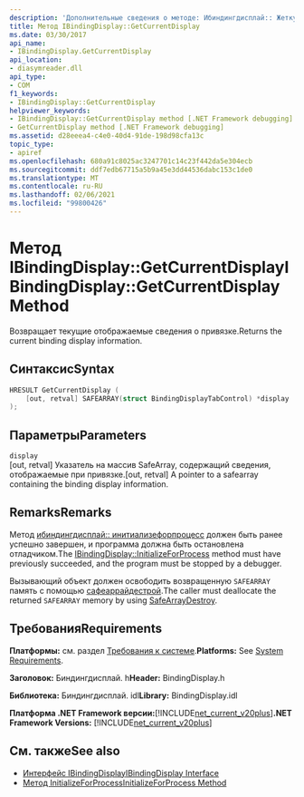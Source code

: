 ```yaml
---
description: 'Дополнительные сведения о методе: Ибиндингдисплай:: Жеткуррентдисплай'
title: Метод IBindingDisplay::GetCurrentDisplay
ms.date: 03/30/2017
api_name:
- IBindingDisplay.GetCurrentDisplay
api_location:
- diasymreader.dll
api_type:
- COM
f1_keywords:
- IBindingDisplay::GetCurrentDisplay
helpviewer_keywords:
- IBindingDisplay::GetCurrentDisplay method [.NET Framework debugging]
- GetCurrentDisplay method [.NET Framework debugging]
ms.assetid: d28eeea4-c4e0-40d4-91de-198d98cfa13c
topic_type:
- apiref
ms.openlocfilehash: 680a91c8025ac3247701c14c23f442da5e304ecb
ms.sourcegitcommit: ddf7edb67715a5b9a45e3dd44536dabc153c1de0
ms.translationtype: MT
ms.contentlocale: ru-RU
ms.lasthandoff: 02/06/2021
ms.locfileid: "99800426"
---
```

# <a name="ibindingdisplaygetcurrentdisplay-method"></a><span data-ttu-id="db0c0-103">Метод IBindingDisplay::GetCurrentDisplay</span><span class="sxs-lookup"><span data-stu-id="db0c0-103">IBindingDisplay::GetCurrentDisplay Method</span></span>

<span data-ttu-id="db0c0-104">Возвращает текущие отображаемые сведения о привязке.</span><span class="sxs-lookup"><span data-stu-id="db0c0-104">Returns the current binding display information.</span></span>  
  
## <a name="syntax"></a><span data-ttu-id="db0c0-105">Синтаксис</span><span class="sxs-lookup"><span data-stu-id="db0c0-105">Syntax</span></span>  
  
```cpp  
HRESULT GetCurrentDisplay (  
    [out, retval] SAFEARRAY(struct BindingDisplayTabControl) *display  
);  
```  
  
## <a name="parameters"></a><span data-ttu-id="db0c0-106">Параметры</span><span class="sxs-lookup"><span data-stu-id="db0c0-106">Parameters</span></span>  

 `display`  
 <span data-ttu-id="db0c0-107">[out, retval] Указатель на массив SafeArray, содержащий сведения, отображаемые при привязке.</span><span class="sxs-lookup"><span data-stu-id="db0c0-107">[out, retval] A pointer to a safearray containing the binding display information.</span></span>  
  
## <a name="remarks"></a><span data-ttu-id="db0c0-108">Remarks</span><span class="sxs-lookup"><span data-stu-id="db0c0-108">Remarks</span></span>  

 <span data-ttu-id="db0c0-109">Метод [ибиндингдисплай:: инитиализефорпроцесс](ibindingdisplay-initializeforprocess-method.md) должен быть ранее успешно завершен, и программа должна быть остановлена отладчиком.</span><span class="sxs-lookup"><span data-stu-id="db0c0-109">The [IBindingDisplay::InitializeForProcess](ibindingdisplay-initializeforprocess-method.md) method must have previously succeeded, and the program must be stopped by a debugger.</span></span>  
  
 <span data-ttu-id="db0c0-110">Вызывающий объект должен освободить возвращенную `SAFEARRAY` память с помощью [сафеаррайдестрой](/previous-versions/windows/desktop/api/oleauto/nf-oleauto-safearraydestroy).</span><span class="sxs-lookup"><span data-stu-id="db0c0-110">The caller must deallocate the returned `SAFEARRAY` memory by using [SafeArrayDestroy](/previous-versions/windows/desktop/api/oleauto/nf-oleauto-safearraydestroy).</span></span>  
  
## <a name="requirements"></a><span data-ttu-id="db0c0-111">Требования</span><span class="sxs-lookup"><span data-stu-id="db0c0-111">Requirements</span></span>  

 <span data-ttu-id="db0c0-112">**Платформы:** см. раздел [Требования к системе](../../get-started/system-requirements.md).</span><span class="sxs-lookup"><span data-stu-id="db0c0-112">**Platforms:** See [System Requirements](../../get-started/system-requirements.md).</span></span>  
  
 <span data-ttu-id="db0c0-113">**Заголовок:** Биндингдисплай. h</span><span class="sxs-lookup"><span data-stu-id="db0c0-113">**Header:** BindingDisplay.h</span></span>  
  
 <span data-ttu-id="db0c0-114">**Библиотека:** Биндингдисплай. idl</span><span class="sxs-lookup"><span data-stu-id="db0c0-114">**Library:** BindingDisplay.idl</span></span>  
  
 <span data-ttu-id="db0c0-115">**Платформа .NET Framework версии:**[!INCLUDE[net_current_v20plus](../../../../includes/net-current-v20plus-md.md)]</span><span class="sxs-lookup"><span data-stu-id="db0c0-115">**.NET Framework Versions:** [!INCLUDE[net_current_v20plus](../../../../includes/net-current-v20plus-md.md)]</span></span>  
  
## <a name="see-also"></a><span data-ttu-id="db0c0-116">См. также</span><span class="sxs-lookup"><span data-stu-id="db0c0-116">See also</span></span>

- [<span data-ttu-id="db0c0-117">Интерфейс IBindingDisplay</span><span class="sxs-lookup"><span data-stu-id="db0c0-117">IBindingDisplay Interface</span></span>](ibindingdisplay-interface.md)
- [<span data-ttu-id="db0c0-118">Метод InitializeForProcess</span><span class="sxs-lookup"><span data-stu-id="db0c0-118">InitializeForProcess Method</span></span>](ibindingdisplay-initializeforprocess-method.md)
